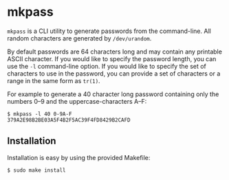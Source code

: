 # mkpass

`mkpass` is a CLI utility to generate passwords from the command-line.  All
random characters are generated by `/dev/urandom`.

By default passwords are 64 characters long and may contain any printable ASCII
character.  If you would like to specify the password length, you can use the
`-l` command-line option.  If you would like to specify the set of characters to
use in the password, you can provide a set of characters or a range in the same
form as `tr(1)`.

For example to generate a 40 character long password containing only the numbers
0–9 and the uppercase-characters A–F:

    $ mkpass -l 40 0-9A-F
    379A2E98B2BE03A5F4B2F5AC39F4FD8429B2CAFD

## Installation

Installation is easy by using the provided Makefile:

    $ sudo make install
